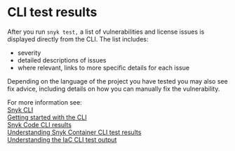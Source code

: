 # CLI test results

After you run `snyk test,` a list of vulnerabilities and license issues is displayed directly from the CLI. The list includes:

* severity
* detailed descriptions of issues
* where relevant, links to more specific details for each issue

Depending on the language of the project you have tested you may also see fix advice, including details on how you can manually fix the vulnerability.

For more information see:\
[Snyk CLI](../)\
[Getting started with the CLI](../start-using-the-snyk-cli.md)\
[Snyk Code CLI results](../../scan-application-code/snyk-code/cli-for-snyk-code/snyk-code-cli-results.md)\
[Understanding Snyk Container CLI test results](../../scan-applications/snyk-container/use-snyk-container-from-the-cli/understand-snyk-container-cli-results.md)\
[Understanding the IaC CLI test output](../../scan-cloud-configurations/snyk-infrastructure-as-code/snyk-cli-for-infrastructure-as-code/understanding-the-cli-test-output/)

